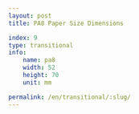 ```yaml
---
layout: post
title: PA8 Paper Size Dimensions

index: 9
type: transitional
info:
    name: pa8
    width: 52
    height: 70
    unit: mm

permalink: /en/transitional/:slug/
---
```



